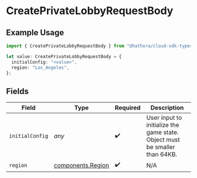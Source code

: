 # CreatePrivateLobbyRequestBody

## Example Usage

```typescript
import { CreatePrivateLobbyRequestBody } from "@hathora/cloud-sdk-typescript/models/operations";

let value: CreatePrivateLobbyRequestBody = {
  initialConfig: "<value>",
  region: "Los_Angeles",
};
```

## Fields

| Field                                                                      | Type                                                                       | Required                                                                   | Description                                                                |
| -------------------------------------------------------------------------- | -------------------------------------------------------------------------- | -------------------------------------------------------------------------- | -------------------------------------------------------------------------- |
| `initialConfig`                                                            | *any*                                                                      | :heavy_check_mark:                                                         | User input to initialize the game state. Object must be smaller than 64KB. |
| `region`                                                                   | [components.Region](../../models/components/region.md)                     | :heavy_check_mark:                                                         | N/A                                                                        |